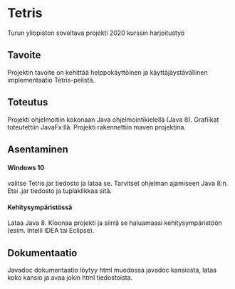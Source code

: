 # Tetris
Turun yliopiston soveltava projekti 2020 kurssin harjoitustyö
## Tavoite
Projektin tavoite on kehittää helppokäyttöinen ja käyttäjäystävällinen implementaatio Tetris-pelistä.
## Toteutus
Projekti ohjelmoitiin kokonaan Java ohjelmointikielellä (Java 8). Grafiikat toteutettiin JavaFx:llä. Projekti rakennettiin maven projektina.
## Asentaminen
#### Windows 10
valitse Tetris.jar tiedosto ja lataa se. Tarvitset ohjelman ajamiseen Java 8:n. Etsi .jar tiedosto ja tuplaklikkaa sitä.
#### Kehitysympäristössä
Lataa Java 8. Kloonaa projekti ja siirrä se haluamaasi kehitysympäristöön (esim. Intelli IDEA tai Eclipse).
## Dokumentaatio
Javadoc dokumentaatio löytyy html muodossa javadoc kansiosta, lataa koko kansio ja avaa jokin html tiedostoista.